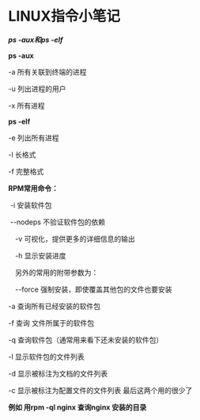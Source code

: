 # **LINUX指令小笔记**





***ps -aux和ps -elf***

**ps -aux**

-a 所有关联到终端的进程

-u 列出进程的用户

-x 所有进程

**ps -elf**

-e 列出所有进程

-l 长格式

-f 完整格式



**RPM常用命令：**

​    -i  安装软件包

​    --nodeps  不验证软件包的依赖

　-v 可视化，提供更多的详细信息的输出

　-h 显示安装进度

　另外的常用的附带参数为：

　--force 强制安装，即使覆盖其他包的文件也要安装

   -a 查询所有已经安装的软件包

   -f 查询 文件所属于的软件包

   -q 查询软件包（通常用来看下还未安装的软件包）

   -l 显示软件包的文件列表

   -d 显示被标注为文档的文件列表

   -c 显示被标注为配置文件的文件列表 最后这两个用的很少了

**例如 用rpm -ql  nginx 查询nginx 安装的目录**

